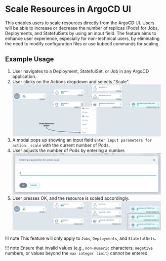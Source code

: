 # Scale Resources in ArgoCD UI

This enables users to scale resources directly from the ArgoCD UI. Users will be able to increase or decrease the number of replicas (Pods) for Jobs, Deployments, and StatefulSets by using an input field. The feature aims to enhance user experience, especially for non-technical users, by eliminating the need to modify configuration files or use kubectl commands for scaling.


## Example Usage
1. User navigates to a Deployment, StatefulSet, or Job in any ArgoCD application.
2. User clicks on the Actions dropdown and selects "Scale".
  ![action button for scaling](../assets/scale_resources_1.png)
3. A modal pops up showing an input field `Enter input parameters for action: scale` with the current number of Pods.
4. User adjusts the number of Pods by entering a number.
  ![input field for scaling](../assets/scale_resources_2.png)
5. User presses OK, and the resource is scaled accordingly.
  ![result for scaling](../assets/scale_resources_3.png)


!!! note
    This feature will only apply to `Jobs`, `Deployments`, and `StatefulSets`.

!!! note
    Ensure that invalid values (e.g., `non-numeric` characters, `negative` numbers, or values beyond the `max integer limit`) cannot be entered.
